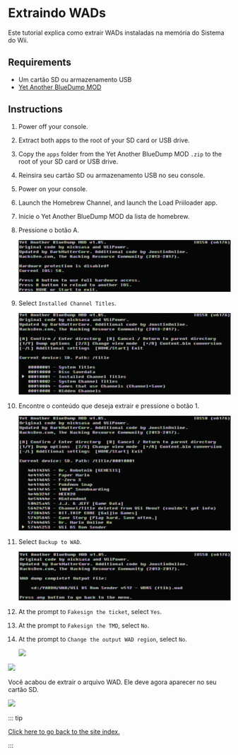 # Extraindo WADs

Este tutorial explica como extrair WADs instaladas na memória do Sistema do Wii.

## Requirements

- Um cartão SD ou armazenamento USB
- [Yet Another BlueDump MOD](https://oscwii.org/library/app/Yet-Another-BlueDump-Mod)

## Instructions

1. Power off your console.

2. Extract both apps to the root of your SD card or USB drive.

3. Copy the `apps` folder from the Yet Another BlueDump MOD `.zip` to the root of your SD card or USB drive.

4. Reinsira seu cartão SD ou armazenamento USB no seu console.

5. Power on your console.

6. Launch the Homebrew Channel, and launch the Load Priiloader app.

7. Inicie o Yet Another BlueDump MOD da lista de homebrew.

8. Pressione o botão A.

    ![](/images/homebrew/DumpWADS/1.png)

9. Select `Installed Channel Titles`.

    ![](/images/homebrew/DumpWADS/2.png)

10. Encontre o conteúdo que deseja extrair e pressione o botão 1.

    ![](/images/homebrew/DumpWADS/3.png)

11. Select `Backup to WAD`.

    ![](/images/homebrew/DumpWADS/4.png)

12. At the prompt to `Fakesign the ticket`, select `Yes`.

13. At the prompt to `Fakesign the TMD`, select `No`.

14. At the prompt to `Change the output WAD region`, select `No`.

    ![](/images/homebrew/DumpWADS/5.png)

![](/images/homebrew/DumpWADS/6.png)

Você acabou de extrair o arquivo WAD. Ele deve agora aparecer no seu cartão SD.

![](/images/homebrew/DumpWADS/7.png)

::: tip

[Click here to go back to the site index.](site-navigation)

:::